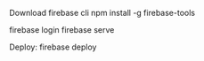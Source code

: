 Download firebase cli 
npm install -g firebase-tools

firebase login
firebase serve

Deploy:
firebase deploy
